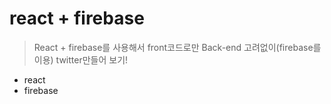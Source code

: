 # react + firebase

> React + firebase를 사용해서 front코드로만 Back-end 고려없이(firebase를 이용) twitter만들어 보기!

- react
- firebase